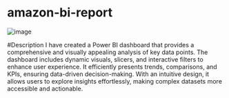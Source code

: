 # amazon-bi-report
![image](https://github.com/user-attachments/assets/c94c652f-fd31-4a4c-ac59-454ccccf0723)


#Description 
I have created a Power BI dashboard that provides a comprehensive and visually appealing analysis of key data points. The dashboard includes dynamic visuals, slicers, and interactive filters to enhance user experience. It efficiently presents trends, comparisons, and KPIs, ensuring data-driven decision-making. With an intuitive design, it allows users to explore insights effortlessly, making complex datasets more accessible and actionable.
